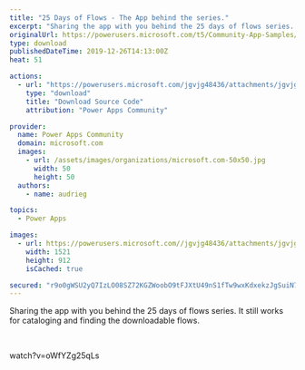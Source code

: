```yaml
---
title: "25 Days of Flows - The App behind the series."
excerpt: "Sharing the app with you behind the 25 days of flows series. It still works for cataloging and finding the downloadable flows. watch?v=oWfYZg25qLs"
originalUrl: https://powerusers.microsoft.com/t5/Community-App-Samples/25-Days-of-Flows-The-App-behind-the-series/td-p/433575
type: download
publishedDateTime: 2019-12-26T14:13:00Z
heat: 51

actions:
  - url: "https://powerusers.microsoft.com/jgvjg48436/attachments/jgvjg48436/AppFeedbackGallery/372/1/25%20Days%20of%20flows%20the%20Power%20Automate%20Advent%20Calendar.msapp"
    type: "download"
    title: "Download Source Code"
    attribution: "Power Apps Community"

provider:
  name: Power Apps Community
  domain: microsoft.com
  images:
    - url: /assets/images/organizations/microsoft.com-50x50.jpg
      width: 50
      height: 50
  authors:
    - name: audrieg

topics:
  - Power Apps

images:
  - url: https://powerusers.microsoft.com//jgvjg48436/attachments/jgvjg48436/AppFeedbackGallery/372/2/thumbnailmain.PNG
    width: 1521
    height: 912
    isCached: true

secured: "r9o0gWSU2yQ7IzLO08SZ72KGZWoobO9tFJXtU49nS1fTw9wxKdxekzJgSuiN7xYNU2IacyJlUN9PqOwcFItX3CPgfF5GGiOf0M4yd81b2Pr2OO4sfCT5sx0499WzBlOzeCv75cI66L7sZvmqiE+DVTg3XVWsG/nUjMt6p8iOVWDQ84yPWTbcTDOJluk85t6jZpHfuAl3VfX4cMKaXVWSFOt3NrKrCWBWFWm1JihWY/6yxRMAWY6KQ5uCZj+WfUHNsku0ZgF77GSf4RZXkhFMnBVRYtIHycOC3bc8vwcI3sgY2b3S2y5aUr+h8qkaI2l9qmPfq+iN1QQNEAlub8DWnol+wa5TQQJ8tKMkNdxv/dGT2DsKjtTllpiesjS4Vo4yykt8ojZ1IjK1FbqngZ5z99b6lNUMhqQGHlg3Slu1t94jkDwt0UteG43T46zsz0JL;puX9JTlZjyTXngMeNEybpw=="
---
```

<p>Sharing the app with you behind the 25 days of flows series. It still works for cataloging and finding the downloadable flows.</p><p>&nbsp;</p><p><span class="videoUrl">watch?v=oWfYZg25qLs</span></p>

